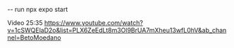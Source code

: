 -- run
npx expo start

Video 25:35
https://www.youtube.com/watch?v=1cSWQElaD2o&list=PLX6ZeEdLt8m3Ol9BrUA7mXheu13wfL0hV&ab_channel=BetoMoedano